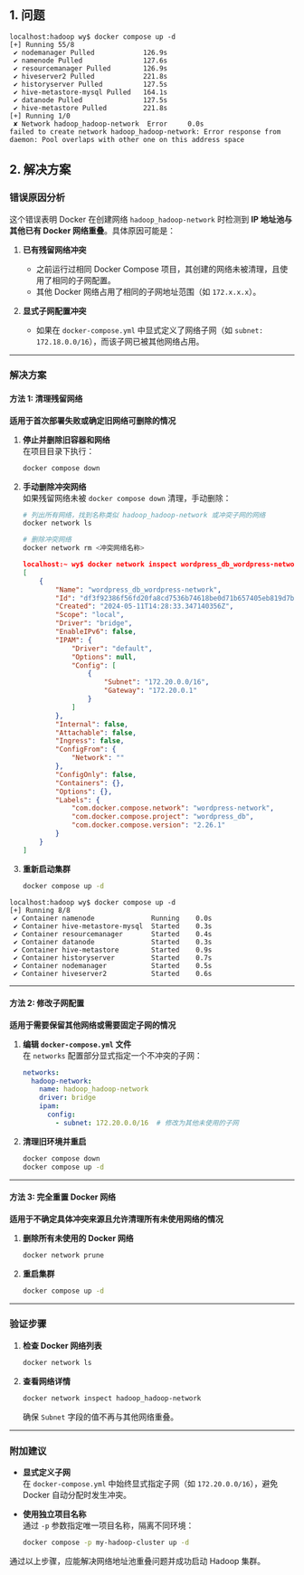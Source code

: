 ## 1. 问题

```shell
localhost:hadoop wy$ docker compose up -d
[+] Running 55/8
 ✔ nodemanager Pulled            126.9s
 ✔ namenode Pulled               127.6s
 ✔ resourcemanager Pulled        126.9s
 ✔ hiveserver2 Pulled            221.8s
 ✔ historyserver Pulled          127.5s
 ✔ hive-metastore-mysql Pulled   164.1s
 ✔ datanode Pulled               127.5s
 ✔ hive-metastore Pulled         221.8s
[+] Running 1/0
 ✘ Network hadoop_hadoop-network  Error     0.0s
failed to create network hadoop_hadoop-network: Error response from daemon: Pool overlaps with other one on this address space
```

## 2. 解决方案

### 错误原因分析

这个错误表明 Docker 在创建网络 `hadoop_hadoop-network` 时检测到 **IP 地址池与其他已有 Docker 网络重叠**。具体原因可能是：

1. **已有残留网络冲突**  
   - 之前运行过相同 Docker Compose 项目，其创建的网络未被清理，且使用了相同的子网配置。
   - 其他 Docker 网络占用了相同的子网地址范围（如 `172.x.x.x`）。

2. **显式子网配置冲突**  
   - 如果在 `docker-compose.yml` 中显式定义了网络子网（如 `subnet: 172.18.0.0/16`），而该子网已被其他网络占用。

---

### 解决方案

#### 方法 1: 清理残留网络
**适用于首次部署失败或确定旧网络可删除的情况**

1. **停止并删除旧容器和网络**  
   在项目目录下执行：
   ```bash
   docker compose down
   ```

2. **手动删除冲突网络**  
   如果残留网络未被 `docker compose down` 清理，手动删除：
   ```bash
   # 列出所有网络，找到名称类似 hadoop_hadoop-network 或冲突子网的网络
   docker network ls

   # 删除冲突网络
   docker network rm <冲突网络名称>
   ```

   ```json
   localhost:~ wy$ docker network inspect wordpress_db_wordpress-network
   [
       {
           "Name": "wordpress_db_wordpress-network",
           "Id": "df3f92386f56fd20fa8cd7536b74618be0d71b657405eb819d7be339f134abbf",
           "Created": "2024-05-11T14:28:33.347140356Z",
           "Scope": "local",
           "Driver": "bridge",
           "EnableIPv6": false,
           "IPAM": {
               "Driver": "default",
               "Options": null,
               "Config": [
                   {
                       "Subnet": "172.20.0.0/16",
                       "Gateway": "172.20.0.1"
                   }
               ]
           },
           "Internal": false,
           "Attachable": false,
           "Ingress": false,
           "ConfigFrom": {
               "Network": ""
           },
           "ConfigOnly": false,
           "Containers": {},
           "Options": {},
           "Labels": {
               "com.docker.compose.network": "wordpress-network",
               "com.docker.compose.project": "wordpress_db",
               "com.docker.compose.version": "2.26.1"
           }
       }
   ]
   ```



3. **重新启动集群**  
   ```bash
   docker compose up -d
   ```

 ```
 localhost:hadoop wy$ docker compose up -d
 [+] Running 8/8
  ✔ Container namenode              Running    0.0s
  ✔ Container hive-metastore-mysql  Started    0.3s
  ✔ Container resourcemanager       Started    0.4s
  ✔ Container datanode              Started    0.3s
  ✔ Container hive-metastore        Started    0.9s
  ✔ Container historyserver         Started    0.7s
  ✔ Container nodemanager           Started    0.5s
  ✔ Container hiveserver2           Started    0.6s
 ```


---

#### 方法 2: 修改子网配置
**适用于需要保留其他网络或需要固定子网的情况**

1. **编辑 `docker-compose.yml` 文件**  
   在 `networks` 配置部分显式指定一个不冲突的子网：
   ```yaml
   networks:
     hadoop-network:
       name: hadoop_hadoop-network
       driver: bridge
       ipam:
         config:
           - subnet: 172.20.0.0/16  # 修改为其他未使用的子网
   ```

2. **清理旧环境并重启**  
   ```bash
   docker compose down
   docker compose up -d
   ```

---

#### 方法 3: 完全重置 Docker 网络
**适用于不确定具体冲突来源且允许清理所有未使用网络的情况**

1. **删除所有未使用的 Docker 网络**  
   ```bash
   docker network prune
   ```

2. **重启集群**  
   ```bash
   docker compose up -d
   ```

---

### 验证步骤

1. **检查 Docker 网络列表**  
   ```bash
   docker network ls
   ```

2. **查看网络详情**  
   ```bash
   docker network inspect hadoop_hadoop-network
   ```
   确保 `Subnet` 字段的值不再与其他网络重叠。

---

### 附加建议

- **显式定义子网**  
  在 `docker-compose.yml` 中始终显式指定子网（如 `172.20.0.0/16`），避免 Docker 自动分配时发生冲突。

- **使用独立项目名称**  
  通过 `-p` 参数指定唯一项目名称，隔离不同环境：
  ```bash
  docker compose -p my-hadoop-cluster up -d
  ```

通过以上步骤，应能解决网络地址池重叠问题并成功启动 Hadoop 集群。
